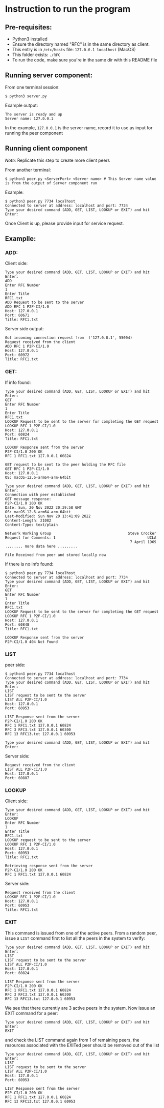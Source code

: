 # Instruction to run the program 

## Pre-requisites:

- Python3 installed
- Ensure the directory named "RFC" is in the same directory as client.
- This entry is in `/etc/hosts` file: `127.0.0.1 localhost` (MacOS)
- This folder exists: `./RFC`
- To run the code, make sure you're in the same dir with this README file

## Running server component:

From one terminal session:
```code
$ python3 server.py
```

Example output:

```code
The server is ready and up
Server name: 127.0.0.1
```

In the example, `127.0.0.1` is the server name, record it to use as input for running the peer component

## Running client component 

*Note:* Replicate this step to create more client peers 

From another terminal:
```
$ python3 peer.py <ServerPort> <Server name> # This Server name value is from the output of Server component run
```
Example:

```code
$ python3 peer.py 7734 localhost
Connected to server at address: localhost and port: 7734
Type your desired command (ADD, GET, LIST, LOOKUP or EXIT) and hit Enter: 
```

Once Client is up, please provide input for service request.

## Examplle:

### ADD:

Client side:

```code
Type your desired command (ADD, GET, LIST, LOOKUP or EXIT) and hit Enter:
ADD
Enter RFC Number
1
Enter Title
RFC1.txt
ADD Request to be sent to the server
ADD RFC 1 P2P-CI/1.0
Host: 127.0.0.1
Port: 60671
Title: RFC1.txt
```

Server side output:

```code
Got incoming connection request from  ('127.0.0.1', 55004)
Request received from the client
ADD RFC 1 P2P-CI/1.0
Host: 127.0.0.1
Port: 60972
Title: RFC1.txt
```


### GET:

If info found:

```code
Type your desired command (ADD, GET, LIST, LOOKUP or EXIT) and hit Enter: 
GET
Enter RFC Number
1
Enter Title
RFC1.txt
LOOKUP Request to be sent to the server for completing the GET request
LOOKUP RFC 1 P2P-CI/1.0
Host: 127.0.0.1
Port: 60824
Title: RFC1.txt

LOOKUP Response sent from the server
P2P-CI/1.0 200 OK
RFC 1 RFC1.txt 127.0.0.1 60824

GET request to be sent to the peer holding the RFC file
GET RFC 1 P2P-CI/1.0
Host: 127.0.0.1
OS: macOS-12.6-arm64-arm-64bit

Type your desired command (ADD, GET, LIST, LOOKUP or EXIT) and hit Enter: 
Connection with peer established
GET message response:
P2P-CI/1.0 200 OK
Date: Sun, 20 Nov 2022 20:39:58 GMT
OS: macOS-12.6-arm64-arm-64bit
Last-Modified: Sun Nov 20 13:41:09 2022
Content-Length: 21082
Content-Type: text/plain

Network Working Group                                   Steve Crocker
Request for Comments: 1                                          UCLA
                                                         7 April 1969
........ more data here .........

File Received from peer and stored locally now
```

If there is no info found:
```code
$ python3 peer.py 7734 localhost
Connected to server at address: localhost and port: 7734
Type your desired command (ADD, GET, LIST, LOOKUP or EXIT) and hit Enter:
GET
Enter RFC Number
1
Enter Title
RFC1.txt
LOOKUP Request to be sent to the server for completing the GET request
LOOKUP RFC 1 P2P-CI/1.0
Host: 127.0.0.1
Port: 60848
Title: RFC1.txt

LOOKUP Response sent from the server
P2P-CI/1.0 404 Not Found

```

### LIST

peer side:

```code
$ python3 peer.py 7734 localhost
Connected to server at address: localhost and port: 7734
Type your desired command (ADD, GET, LIST, LOOKUP or EXIT) and hit Enter: 
LIST
LIST request to be sent to the server
LIST ALL P2P-CI/1.0
Host: 127.0.0.1
Port: 60953

LIST Response sent from the server
P2P-CI/1.0 200 OK
RFC 1 RFC1.txt 127.0.0.1 60824
RFC 3 RFC3.txt 127.0.0.1 60300
RFC 13 RFC13.txt 127.0.0.1 60953

Type your desired command (ADD, GET, LIST, LOOKUP or EXIT) and hit Enter:
```

Server side:

```code
Request received from the client
LIST ALL P2P-CI/1.0
Host: 127.0.0.1
Port: 60887
```

### LOOKUP

Client side:

```code
Type your desired command (ADD, GET, LIST, LOOKUP or EXIT) and hit Enter: 
LOOKUP
Enter RFC Number
1
Enter Title
RFC1.txt
LOOKUP request to be sent to the server
LOOKUP RFC 1 P2P-CI/1.0
Host: 127.0.0.1
Port: 60953
Title: RFC1.txt

Retrieving response sent from the server
P2P-CI/1.0 200 OK
RFC 1 RFC1.txt 127.0.0.1 60824

```

Server side:

```code
Request received from the client
LOOKUP RFC 1 P2P-CI/1.0
Host: 127.0.0.1
Port: 60953
Title: RFC1.txt
```

### EXIT

This command is issued from one of the active peers. From a random peer, issue a `LIST` command first to list all the peers in the system to verify:

```code
Type your desired command (ADD, GET, LIST, LOOKUP or EXIT) and hit Enter: 
LIST
LIST request to be sent to the server
LIST ALL P2P-CI/1.0
Host: 127.0.0.1
Port: 60824

LIST Response sent from the server
P2P-CI/1.0 200 OK
RFC 1 RFC1.txt 127.0.0.1 60824
RFC 3 RFC3.txt 127.0.0.1 60300
RFC 13 RFC13.txt 127.0.0.1 60953
```

We see that there currently are 3 active peers in the system. Now issue an EXIT command for a peer:

```code
Type your desired command (ADD, GET, LIST, LOOKUP or EXIT) and hit Enter: 
EXIT
```

and check the LIST command again from 1 of remaining peers, the resources associated with the EXITed peer should be removed out of the list

```code
Type your desired command (ADD, GET, LIST, LOOKUP or EXIT) and hit Enter: 
LIST
LIST request to be sent to the server
LIST ALL P2P-CI/1.0
Host: 127.0.0.1
Port: 60953

LIST Response sent from the server
P2P-CI/1.0 200 OK
RFC 1 RFC1.txt 127.0.0.1 60824
RFC 13 RFC13.txt 127.0.0.1 60953

```